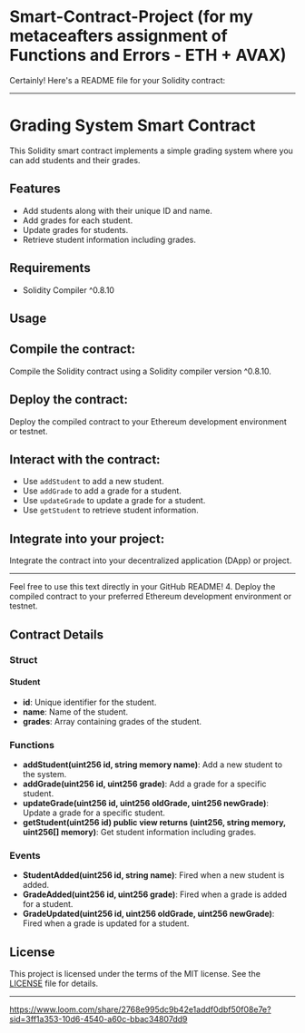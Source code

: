 # Smart-Contract-Project (for my metaceafters assignment of Functions and Errors - ETH + AVAX)


Certainly! Here's a README file for your Solidity contract:

---

# Grading System Smart Contract

This Solidity smart contract implements a simple grading system where you can add students and their grades.

## Features

- Add students along with their unique ID and name.
- Add grades for each student.
- Update grades for students.
- Retrieve student information including grades.

## Requirements

- Solidity Compiler ^0.8.10

## Usage

## Compile the contract:

Compile the Solidity contract using a Solidity compiler version ^0.8.10.

## Deploy the contract:

Deploy the compiled contract to your Ethereum development environment or testnet.

## Interact with the contract:

- Use `addStudent` to add a new student.
- Use `addGrade` to add a grade for a student.
- Use `updateGrade` to update a grade for a student.
- Use `getStudent` to retrieve student information.

## Integrate into your project:

Integrate the contract into your decentralized application (DApp) or project.

---

Feel free to use this text directly in your GitHub README!
4. Deploy the compiled contract to your preferred Ethereum development environment or testnet.

## Contract Details

### Struct

#### Student

- **id**: Unique identifier for the student.
- **name**: Name of the student.
- **grades**: Array containing grades of the student.

### Functions

- **addStudent(uint256 id, string memory name)**: Add a new student to the system.
- **addGrade(uint256 id, uint256 grade)**: Add a grade for a specific student.
- **updateGrade(uint256 id, uint256 oldGrade, uint256 newGrade)**: Update a grade for a specific student.
- **getStudent(uint256 id) public view returns (uint256, string memory, uint256[] memory)**: Get student information including grades.

### Events

- **StudentAdded(uint256 id, string name)**: Fired when a new student is added.
- **GradeAdded(uint256 id, uint256 grade)**: Fired when a grade is added for a student.
- **GradeUpdated(uint256 id, uint256 oldGrade, uint256 newGrade)**: Fired when a grade is updated for a student.

## License

This project is licensed under the terms of the MIT license. See the [LICENSE](LICENSE) file for details.

---


https://www.loom.com/share/2768e995dc9b42e1addf0dbf50f08e7e?sid=3ff1a353-10d6-4540-a60c-bbac34807dd9
